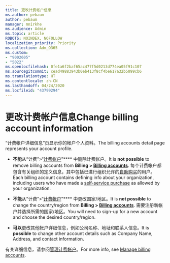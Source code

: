 ```yaml
---
title: 更改计费帐户信息
ms.author: pebaum
author: pebaum
manager: mnirkhe
ms.audience: Admin
ms.topic: article
ROBOTS: NOINDEX, NOFOLLOW
localization_priority: Priority
ms.collection: Adm_O365
ms.custom:
- "9002605"
- "5022"
ms.openlocfilehash: 0fe1a6f2baf65ac477f5d0213d774ea05f91c107
ms.sourcegitcommit: cead49883943b0eb413f8cf4be617a32b5099cb6
ms.translationtype: HT
ms.contentlocale: zh-CN
ms.lasthandoff: 04/24/2020
ms.locfileid: "43799294"
---
```

# <a name="change-billing-account-information"></a><span data-ttu-id="9d34f-102">更改计费帐户信息</span><span class="sxs-lookup"><span data-stu-id="9d34f-102">Change billing account information</span></span>

<span data-ttu-id="9d34f-103">“计费帐户详细信息”页显示你的帐户个人资料。</span><span class="sxs-lookup"><span data-stu-id="9d34f-103">The billing accounts detail page represents your account profile.</span></span>

- <span data-ttu-id="9d34f-104">**不能**从“计费”>“[计费帐户](https://go.microsoft.com/fwlink/p/?linkid=2084771)”\*\*\*\* 中删除计费帐户。</span><span class="sxs-lookup"><span data-stu-id="9d34f-104">It is **not possible** to remove billing accounts from **Billing > [Billing accounts](https://go.microsoft.com/fwlink/p/?linkid=2084771)**.</span></span> <span data-ttu-id="9d34f-105">每个计费帐户都包含有关组织的定义信息，其中包括已进行组织允许的[自助购买](https://docs.microsoft.com/microsoft-365/commerce/subscriptions/manage-self-service-purchases-admins)的用户。</span><span class="sxs-lookup"><span data-stu-id="9d34f-105">Each billing account contains defining info about your organization, including users who have made a [self-service purchase](https://docs.microsoft.com/microsoft-365/commerce/subscriptions/manage-self-service-purchases-admins) as allowed by your organization.</span></span> 

- <span data-ttu-id="9d34f-106">**不能**从“计费”>“[计费帐户](https://go.microsoft.com/fwlink/p/?linkid=2084771)”\*\*\*\* 中更改国家/地区。</span><span class="sxs-lookup"><span data-stu-id="9d34f-106">It is **not possible** to change the country/region from **Billing > [Billing accounts](https://go.microsoft.com/fwlink/p/?linkid=2084771)**.</span></span> <span data-ttu-id="9d34f-107">需要注册新帐户并选择所需的国家/地区。</span><span class="sxs-lookup"><span data-stu-id="9d34f-107">You will need to sign-up for a new account and choose the desired country/region.</span></span> 

- <span data-ttu-id="9d34f-108">**可以**更改其他帐户详细信息，例如公司名称、地址和联系人信息。</span><span class="sxs-lookup"><span data-stu-id="9d34f-108">It is **possible** to change other account details such as Company Name, Address, and contact information.</span></span> 

<span data-ttu-id="9d34f-109">有关详细信息，请参阅[管理计费帐户](https://docs.microsoft.com/microsoft-365/commerce/manage-billing-accounts)。</span><span class="sxs-lookup"><span data-stu-id="9d34f-109">For more info, see [Manage billing accounts](https://docs.microsoft.com/microsoft-365/commerce/manage-billing-accounts).</span></span> 
